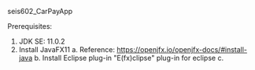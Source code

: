 seis602_CarPayApp

Prerequisites:
1. JDK SE: 11.0.2
1. Install JavaFX11
 a. Reference: https://openjfx.io/openjfx-docs/#install-java
 b. Install Eclipse plug-in "E(fx)clipse" plug-in for eclipse
 c. 